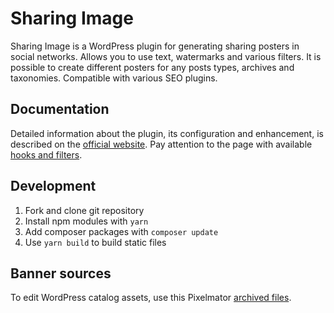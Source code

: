 # Sharing Image

Sharing Image is a WordPress plugin for generating sharing posters in social networks. Allows you to use text, watermarks and various filters. It is possible to create different posters for any posts types, archives and taxonomies. Compatible with various SEO plugins.

## Documentation

Detailed information about the plugin, its configuration and enhancement, is described on the [official website](https://wpset.org/sharing-image/).
Pay attention to the page with available [hooks and filters](https://wpset.org/sharing-image/hooks/).

## Development

1. Fork and clone git repository
2. Install npm modules with `yarn`
3. Add composer packages with `composer update`
4. Use `yarn build` to build static files

## Banner sources

To edit WordPress catalog assets, use this Pixelmator [archived files](https://github.com/antonlukin/sharing-image/files/7575188/sources.zip).